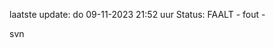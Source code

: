 laatste update: 
do 09-11-2023 21:52   uur 
Status: FAALT - fout - 
<div class="service R">svn</div>